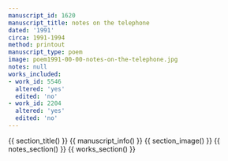 ```yaml
---
manuscript_id: 1620
manuscript_title: notes on the telephone
dated: '1991'
circa: 1991-1994
method: printout
manuscript_type: poem
image: poem1991-00-00-notes-on-the-telephone.jpg
notes: null
works_included:
- work_id: 5546
  altered: 'yes'
  edited: 'no'
- work_id: 2204
  altered: 'yes'
  edited: 'no'
---
```


{{ section_title() }}
{{ manuscript_info() }}
{{ section_image() }}
{{ notes_section() }}
{{ works_section() }}
